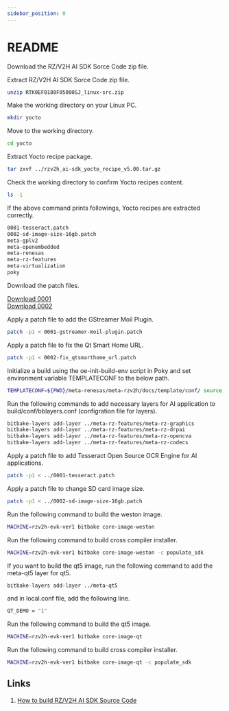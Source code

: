 ```yaml
---
sidebar_position: 0
---
```


# README

Download the RZ/V2H AI SDK Sorce Code zip file.

Extract RZ/V2H AI SDK Sorce Code zip file.

```bash
unzip RTK0EF0180F05000SJ_linux-src.zip
```

Make the working directory on your Linux PC.

```bash
mkdir yocto
```

Move to the working directory.

```bash
cd yocto
```

Extract Yocto recipe package.

```bash
tar zxvf ../rzv2h_ai-sdk_yocto_recipe_v5.00.tar.gz
```

Check the working directory to confirm Yocto recipes content.

```bash
ls -1
```

If the above command prints followings, Yocto recipes are extracted correctly.

```bash
0001-tesseract.patch
0002-sd-image-size-16gb.patch
meta-gplv2
meta-openembedded
meta-renesas
meta-rz-features
meta-virtualization
poky
```

Download the patch files.

[Download 0001](../file/0001-gstreamer-moil-plugin.patch)  
[Download 0002](../file/0002-fix_qtsmarthome_url.patch)  

Apply a patch file to add the GStreamer Moil Plugin.

```bash
patch -p1 < 0001-gstreamer-moil-plugin.patch
```

Apply a patch file to fix the Qt Smart Home URL.

```bash
patch -p1 < 0002-fix_qtsmarthome_url.patch
```

Initialize a build using the oe-init-build-env script in Poky and set environment variable TEMPLATECONF to the below path.

```bash
TEMPLATECONF=${PWD}/meta-renesas/meta-rzv2h/docs/template/conf/ source poky/oe-init-build-env
```

Run the following commands to add necessary layers for AI application to build/conf/bblayers.conf (configration file for layers).

```bash
bitbake-layers add-layer ../meta-rz-features/meta-rz-graphics
bitbake-layers add-layer ../meta-rz-features/meta-rz-drpai
bitbake-layers add-layer ../meta-rz-features/meta-rz-opencva
bitbake-layers add-layer ../meta-rz-features/meta-rz-codecs
```

Apply a patch file to add Tesseract Open Source OCR Engine for AI applications.

```bash
patch -p1 < ../0001-tesseract.patch
```

Apply a patch file to change SD card image size.

```bash
patch -p1 < ../0002-sd-image-size-16gb.patch
```

Run the following command to build the weston image.

```bash
MACHINE=rzv2h-evk-ver1 bitbake core-image-weston
```

Run the following command to build cross compiler installer.

```bash
MACHINE=rzv2h-evk-ver1 bitbake core-image-weston -c populate_sdk
```

If you want to build the qt5 image, run the following command to add the meta-qt5 layer for qt5.

```bash
bitbake-layers add-layer ../meta-qt5
```

and in local.conf file, add the following line.

```bash
QT_DEMO = "1"
```

Run the following command to build the qt5 image.

```bash
MACHINE=rzv2h-evk-ver1 bitbake core-image-qt
```

Run the following command to build cross compiler installer.

```bash
MACHINE=rzv2h-evk-ver1 bitbake core-image-qt -c populate_sdk
```

## Links

1. [How to build RZ/V2H AI SDK Source Code](https://renesas-rz.github.io/rzv_ai_sdk/5.00/howto_build_aisdk_v2h.html)
